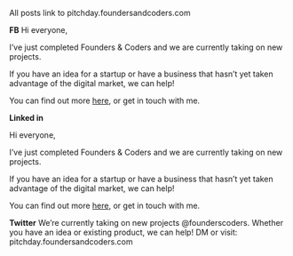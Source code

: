 All posts link to pitchday.foundersandcoders.com

**FB**
Hi everyone,

I’ve just completed Founders & Coders and we are currently taking on new projects.

If you have an idea for a startup or have a business that hasn’t yet taken advantage of the digital market, we can help!

You can find out more [here](http://pitchday.foundersandcoders.com/), or get in touch with me.


**Linked in**

Hi everyone,

I’ve just completed Founders & Coders and we are currently taking on new projects.

If you have an idea for a startup or have a business that hasn’t yet taken advantage of the digital market, we can help!

You can find out more [here](http://pitchday.foundersandcoders.com/), or get in touch with me.



**Twitter**
We’re currently taking on new projects @founderscoders. Whether you have an idea or existing product, we can help! DM or visit: pitchday.foundersandcoders.com
